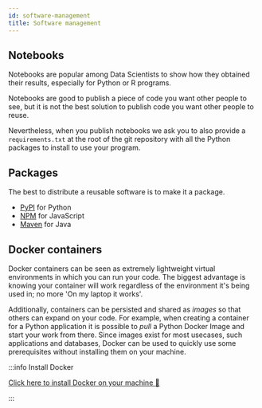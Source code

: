 ```yaml
---
id: software-management
title: Software management
---
```


## Notebooks

Notebooks are popular among Data Scientists to show how they obtained their results, especially for Python or R programs.

Notebooks are good to publish a piece of code you want other people to see, but it is not the best solution to publish code you want other people to reuse.

Nevertheless, when you publish notebooks we ask you to also provide a `requirements.txt` at the root of the git repository with all the Python packages to install to use your program.

## Packages

The best to distribute a reusable software is to make it a package.

* [PyPI](https://pypi.org/) for Python
* [NPM](https://www.npmjs.com/) for JavaScript
* [Maven](https://mvnrepository.com) for Java


## Docker containers

Docker containers can be seen as extremely lightweight virtual environments in which you can run your code. The biggest advantage is knowing your container will work regardless of the environment it's being used in; no more 'On my laptop it works'.

Additionally, containers can be persisted and shared as *images* so that others can expand on your code. For example, when creating a container for a Python application it is possible to *pull* a Python Docker Image and start your work from there. Since images exist for most usecases, such applications and databases, Docker can be used to quickly use some prerequisites without installing them on your machine. 

:::info Install Docker

[Click here to install Docker on your machine 🐳](https://docs.docker.com/get-docker/)

:::